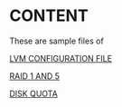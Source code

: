 # CONTENT

These are sample files of

[LVM CONFIGURATION FILE]()

[ RAID 1 AND 5]()

[ DISK QUOTA ]()

